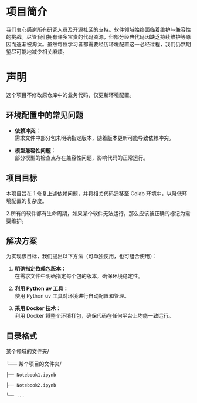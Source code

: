 # 项目简介

我们衷心感谢所有研究人员及开源社区的支持。软件领域始终面临着维护与兼容性的挑战。尽管我们拥有许多宝贵的代码资源，但部分经典代码因缺乏持续维护等原因而逐渐被淘汰。虽然每位学习者都需要经历环境配置这一必经过程，我们仍然期望尽可能地减少相关麻烦。

# 声明

这个项目不修改原仓库中的业务代码，仅更新环境配置。

## 环境配置中的常见问题

- **依赖冲突：**  
  需求文件中部分包未明确指定版本，随着版本更新可能导致依赖冲突。

- **模型兼容性问题：**  
  部分模型的检查点存在兼容性问题，影响代码的正常运行。

## 项目目标

本项目旨在
1.修复上述依赖问题，并将相关代码迁移至 Colab 环境中，以降低环境配置的复杂度。

2.所有的软件都有生命周期，如果某个软件无法运行，那么应该被正确的标记为需要维护。

## 解决方案

为实现该目标，我们提出以下方法（可单独使用，也可组合使用）：

1. **明确指定依赖包版本：**  
   在需求文件中明确指定每个包的版本，确保环境稳定性。

2. **利用 Python uv 工具：**  
   使用 Python uv 工具对环境进行自动配置和管理。

3. **采用 Docker 技术：**  
   利用 Docker 将整个环境打包，确保代码在任何平台上均能一致运行。

## 目录格式
某个领域的文件夹/

└── 某个项目的文件夹/
    
    ├── Notebook1.ipynb
    
    ├── Notebook2.ipynb
    
    └── ...
